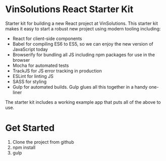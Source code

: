 # VinSolutions React Starter Kit
Starter kit for building a new React project at VinSolutions. This starter kit makes it easy to start a robust new project using modern tooling including:

* React for client-side components  
* Babel for compiling ES6 to ES5, so we can enjoy the new version of JavaScript today  
* Browserify for bundling all JS including npm packages for use in the browser  
* Mocha for automated tests   
* TrackJS for JS error tracking in production  
* ESLint for linting JS  
* SASS for styling  
* Gulp for automated builds. Gulp glues all this together in a handy one-liner  

The starter kit includes a working example app that puts all of the above to use.

# Get Started
1. Clone the project from github
2. npm install
3. gulp
